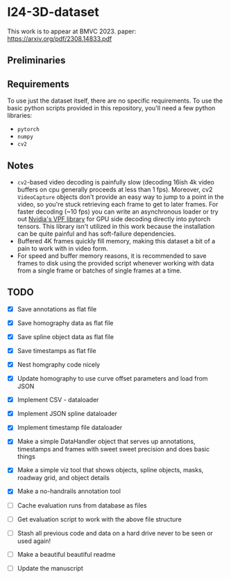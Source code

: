 # I24-3D-dataset

This work is to appear at BMVC 2023.
paper: https://arxiv.org/pdf/2308.14833.pdf

## Preliminaries


## Requirements
To use just the dataset itself, there are no specific requirements. To use the basic python scripts provided in this repository, you'll need a few python libraries:
- `pytorch`
- `numpy`
- `cv2`


## Notes
- `cv2`-based video decoding is painfully slow (decoding 16ish 4k video buffers on cpu generally proceeds at less than 1 fps). Moreover, cv2 `VideoCapture` objects don't provide an easy way to jump to a point in the video, so you're stuck retrieving each frame to get to later frames. For faster decoding (~10 fps) you can write an asynchronous loader or try out [Nvidia's VPF library](https://github.com/NVIDIA/VideoProcessingFramework) for GPU side decoding directly into pytorch tensors. This library isn't utilized in this work because the installation can be quite painful and has soft-failure dependencies.
- Buffered 4K frames quickly fill memory, making this dataset a bit of a pain to work with in video form. 
- For speed and buffer memory reasons, it is recommended to save frames to disk using the provided script whenever working with data from a single frame or batches of single frames at a time.
  

## TODO
- [X] Save annotations as flat file
- [X] Save homography data as flat file
- [X] Save spline object data as flat file
- [X] Save timestamps as flat file
- [X] Nest homgraphy code nicely
- [X] Update homography to use curve offset parameters and load from JSON
- [X] Implement CSV - dataloader
- [X] Implement JSON spline dataloader
- [X] Implement timestamp file dataloader
- [X] Make a simple DataHandler object that serves up annotations, timestamps and frames with sweet sweet precision and does basic things
- [X] Make a simple viz tool that shows objects, spline objects, masks, roadway grid, and object details
- [X] Make a no-handrails annotation tool

- [ ] Cache evaluation runs from database as files
- [ ] Get evaluation script to work with the above file structure
- [ ] Stash all previous code and data on a hard drive never to be seen or used again!
- [ ] Make a beautiful beautiful readme
- [ ] Update the manuscript
